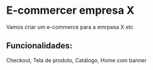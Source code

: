 # E-commercer empresa X

Vamos criar um e-commerce para a emrpesa X etc

## Funcionalidades: 

Checkout, Tela de produto, Catálogo, Home com banner
